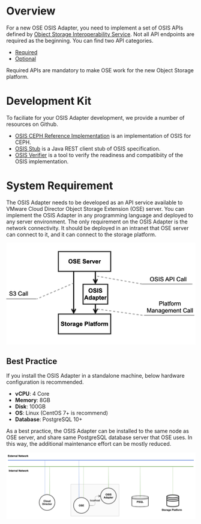 # Overview

For a new OSE OSIS Adapter, you need to implement a set of OSIS APIs defined by [Object Storage Interoperability Service](https://code.vmware.com/apis/1034). Not all API endpoints are required as the beginning. You can find two API categories.
* [Required](https://code.vmware.com/apis/1034#/required)
* [Optional](https://code.vmware.com/apis/1034#/optional)

Required APIs are mandatory to make OSE work for the new Object Storage platform.

# Development Kit

To faciliate for your OSIS Adapter development, we provide a number of resources on Github.
* [OSIS CEPH Reference Implementation](../vmware-ose-osis-ceph-ri/) is an implementation of OSIS for CEPH.
* [OSIS Stub](../vmware-ose-osis-stub/) is a Java REST client stub of OSIS specification.
* [OSIS Verifier](../vmware-ose-osis-verifier/) is a tool to verify the readiness and compatibiity of the OSIS implementation.

# System Requirement 

The OSIS Adapter needs to be developed as an API service available to VMware Cloud Director Object Storage Extension (OSE) server. You can implement the OSIS Adapter in any programming language and deployed to any server environment. The only requirement on the OSIS Adapter is the network connectivity. It should be deployed in an intranet that OSE server can connect to it, and it can connect to the storage platform.

![OSIS Topology](../assets/osis-topo.png?raw=true)

## Best Practice

If you install the OSIS Adapter in a standalone machine, below hardware configuration is recommended.

* **vCPU**: 4 Core
* **Memory**: 8GB
* **Disk**: 100GB
* **OS**: Linux (CentOS 7+ is recommend)
* **Database**: PostgreSQL 10+

As a best practice, the OSIS Adapter can be installed to the same node as OSE server, and share same PostgreSQL database server that OSE uses. In this way, the additional maintenance effort can be mostly reduced. 

![OSIS Network](../assets/osis-network.png?raw=true)
